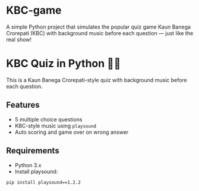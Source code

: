 # KBC-game
A simple Python project that simulates the popular quiz game Kaun Banega Crorepati (KBC) with background music before each question — just like the real show!
# KBC Quiz in Python 🧠🎵

This is a Kaun Banega Crorepati-style quiz with background music before each question.

## Features
- 5 multiple choice questions
- KBC-style music using `playsound`
- Auto scoring and game over on wrong answer

## Requirements
- Python 3.x
- Install playsound:

```bash
pip install playsound==1.2.2


